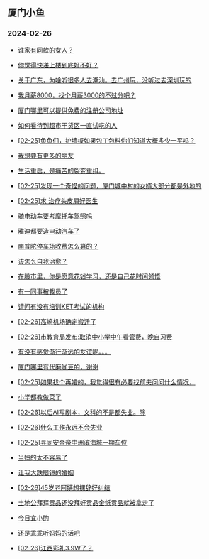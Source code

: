 ## 厦门小鱼 
### 2024-02-26

+ [谁家有同款的女人？](http://bbs.xmfish.com/read-htm-tid-18151082.html)

+ [你觉得快递上楼到底好不好？](http://bbs.xmfish.com/read-htm-tid-18151076.html)

+ [关于广东，为啥听很多人去潮汕。去广州玩，没听过去深圳玩的](http://bbs.xmfish.com/read-htm-tid-18151148.html)

+ [我月薪8000，找个月薪3000的不过分吧？](http://bbs.xmfish.com/read-htm-tid-18151080.html)

+ [厦门哪里可以提供免费的注册公司地址](http://bbs.xmfish.com/read-htm-tid-18151031.html)

+ [如何看待到超市干货区一直试吃的人](http://bbs.xmfish.com/read-htm-tid-18151147.html)

+ [[02-25]鱼鱼们，护墙板如果包工包料你们知道大概多少一平吗？](http://bbs.xmfish.com/read-htm-tid-18151068.html)

+ [我想要有更多的朋友](http://bbs.xmfish.com/read-htm-tid-18151033.html)

+ [生活重启，是痛苦的裂变重组。](http://bbs.xmfish.com/read-htm-tid-18151173.html)

+ [[02-25]发现一个奇怪的问题，厦门城中村的女婿大部分都是外地的](http://bbs.xmfish.com/read-htm-tid-18151273.html)

+ [[02-25]求 治疗头皮屑好医生](http://bbs.xmfish.com/read-htm-tid-18151127.html)

+ [骑电动车要考摩托车驾照吗](http://bbs.xmfish.com/read-htm-tid-18151113.html)

+ [雅迪都要造电动汽车了](http://bbs.xmfish.com/read-htm-tid-18151284.html)

+ [南普陀停车场收费怎么算的？](http://bbs.xmfish.com/read-htm-tid-18151238.html)

+ [该怎么自我治愈？](http://bbs.xmfish.com/read-htm-tid-18151223.html)

+ [在股市里，你是愿意花钱学习，还是自己花时间领悟](http://bbs.xmfish.com/read-htm-tid-18151292.html)

+ [有一同事被裁员了](http://bbs.xmfish.com/read-htm-tid-18151501.html)

+ [请问有没有培训KET考试的机构](http://bbs.xmfish.com/read-htm-tid-18151339.html)

+ [[02-26]高崎机场确定搬迁了](http://bbs.xmfish.com/read-htm-tid-18151551.html)

+ [[02-26]市教育局发布:取消中小学中午看管费，晚自习费](http://bbs.xmfish.com/read-htm-tid-18151533.html)

+ [有没有感觉渐行渐远的友谊呢。。。](http://bbs.xmfish.com/read-htm-tid-18151473.html)

+ [厦门哪里有代磨咖豆的，谢谢](http://bbs.xmfish.com/read-htm-tid-18151215.html)

+ [[02-25]如果找个再婚的，我觉得很有必要找前夫问问什么情况，](http://bbs.xmfish.com/read-htm-tid-18151301.html)

+ [小学都教做菜了](http://bbs.xmfish.com/read-htm-tid-18151385.html)

+ [[02-26]以后AI写剧本，文科的不是都失业。除](http://bbs.xmfish.com/read-htm-tid-18151529.html)

+ [[02-26]什么工作永远不会失业](http://bbs.xmfish.com/read-htm-tid-18151530.html)

+ [[02-25]寻同安金帝中洲滨海城一期车位](http://bbs.xmfish.com/read-htm-tid-18151345.html)

+ [当妈的太不容易了](http://bbs.xmfish.com/read-htm-tid-18151439.html)

+ [让我大跌眼镜的婚姻](http://bbs.xmfish.com/read-htm-tid-18151718.html)

+ [[02-26]45岁老阿姨想裸辞好纠结](http://bbs.xmfish.com/read-htm-tid-18151658.html)

+ [土地公拜拜贡品还没拜好贡品金纸贡品就被拿走了](http://bbs.xmfish.com/read-htm-tid-18151436.html)

+ [今日宜小酌](http://bbs.xmfish.com/read-htm-tid-18151452.html)

+ [还是乖乖听妈妈的话吧](http://bbs.xmfish.com/read-htm-tid-18151621.html)

+ [[02-26]江西彩礼3.9W了？](http://bbs.xmfish.com/read-htm-tid-18151699.html)

